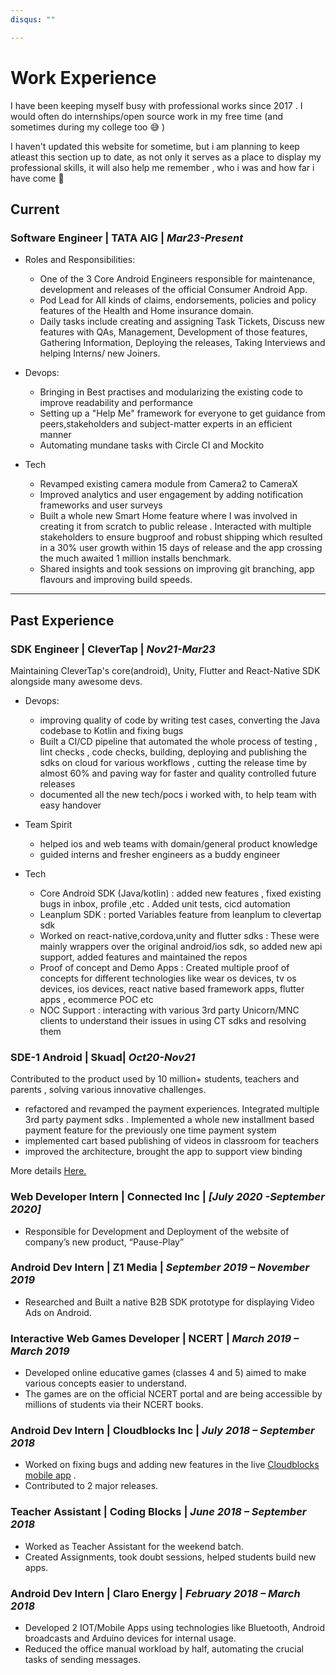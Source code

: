 ```yaml
---
disqus: ""

---
```


# Work Experience

I have been keeping myself busy with professional works since 2017 . 
I would often do internships/open source work in my free time (and sometimes during my college too :sweat_smile: )   

I haven't updated this website for sometime, but i am planning to keep atleast this section up to date, as not only it serves as a place to display my professional skills, it will also help me remember , who i was and how far i have come 🧿

## Current 

### **Software Engineer** | TATA AIG | *Mar23-Present*

- Roles and Responsibilities:
    - One of the 3 Core Android Engineers responsible for maintenance, development and releases of the  official Consumer Android App.
    - Pod Lead for All kinds of claims, endorsements, policies and policy features of the Health and Home insurance domain.
    - Daily tasks include creating and assigning Task Tickets, Discuss new features with QAs, Management, Development of those features, Gathering Information, Deploying the releases, Taking Interviews and helping Interns/ new Joiners.

- Devops:
    - Bringing in Best practises and modularizing the existing code to improve readability and performance
    - Setting up a "Help Me" framework for everyone to get guidance from peers,stakeholders and subject-matter experts in an efficient manner
    - Automating mundane tasks with Circle CI and Mockito

- Tech
    - Revamped existing camera module from Camera2 to CameraX
    - Improved analytics and user engagement by adding notification frameworks and user surveys
    - Built a whole new Smart Home feature where I was involved in creating it from scratch to public release . Interacted with multiple stakeholders to ensure bugproof and robust shipping which resulted in a 30% user growth within 15 days of release and the app crossing the much awaited 1 million installs benchmark.
    - Shared insights and took sessions on improving git branching, app flavours and improving build speeds.

---	

## Past Experience

### **SDK Engineer** | CleverTap | *Nov21-Mar23*

Maintaining CleverTap's core(android), Unity, Flutter and React-Native SDK alongside many awesome devs.  

- Devops: 
    - improving quality of code by writing test cases, converting the Java codebase to Kotlin and fixing bugs 
    - Built a CI/CD pipeline that automated the whole process of testing , lint checks , code checks, building, deploying and publishing the sdks on cloud for various workflows , cutting the release time by almost 60% and paving way for faster and quality controlled future releases 
    - documented all the new tech/pocs i worked with, to help team with easy handover
 
- Team Spirit
    - helped ios and web teams with domain/general product knowledge
    - guided interns and fresher engineers as a buddy engineer
   
- Tech
    - Core Android SDK (Java/kotlin) : added new features , fixed existing bugs in inbox, profile ,etc . Added unit tests, cicd automation 
    - Leanplum SDK : ported Variables feature from leanplum to clevertap sdk 
    - Worked on react-native,cordova,unity and flutter sdks : These were mainly wrappers over the original android/ios sdk, so added new api support, added features and maintained the repos
    - Proof of concept and Demo Apps : Created multiple proof of concepts for different technologies like wear os devices, tv os devices, ios devices, react native based framework apps, flutter apps , ecommerce POC etc
    - NOC Support : interacting with various 3rd party Unicorn/MNC clients to understand their issues in using CT sdks and resolving them  
 



### **SDE-1 Android** | Skuad| *Oct20-Nov21*
Contributed to the product used by 10 million+ students, teachers and parents , solving various innovative challenges.  

- refactored and revamped the payment experiences. Integrated multiple 3rd party payment sdks . Implemented a whole new installment based payment feature for the previously one time payment system  
- implemented cart based publishing of videos in classroom for teachers   
- improved the architecture, brought the app to support view binding  



More details [Here.](https://www.linkedin.com/in/anshsachdevawork)


### **Web Developer Intern** | Connected Inc | *[July 2020 -September 2020]*
- Responsible for Development and Deployment of the website of company’s new product, “Pause-Play”  
	
### **Android Dev Intern** | Z1 Media | *September 2019 – November 2019*
- Researched and Built a native B2B SDK prototype for displaying Video Ads on Android.
	
### **Interactive Web Games Developer** | NCERT | *March 2019 – March 2019*
- Developed online educative games (classes 4 and 5) aimed to make various concepts easier to understand.
- The games are on the official NCERT portal and are being accessible by millions of students via their NCERT books.

### **Android Dev Intern** | Cloudblocks Inc | *July 2018 – September 2018*
- Worked on fixing bugs and adding new features in the live [Cloudblocks mobile app](https://play.google.com/store/apps/details?id=com.cloudblocks.android.user&hl=en_IN)  .
- Contributed to 2 major releases.  

### **Teacher Assistant** | Coding Blocks | *June 2018 – September 2018*
- Worked as Teacher Assistant for the weekend batch.
- Created Assignments, took doubt sessions, helped students build new apps.

### **Android Dev Intern** | Claro Energy | *February 2018 – March 2018*
- Developed 2 IOT/Mobile Apps using technologies like Bluetooth, Android broadcasts and Arduino devices for internal usage.
- Reduced the office manual workload by half, automating the crucial tasks of sending messages.
